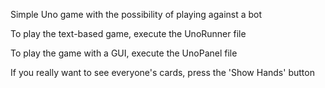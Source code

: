 Simple Uno game with the possibility of playing against a bot

To play the text-based game, execute the UnoRunner file

To play the game with a GUI, execute the UnoPanel file

If you really want to see everyone's cards, press the 'Show Hands' button
